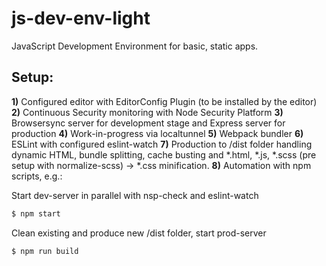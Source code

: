 # js-dev-env-light
JavaScript Development Environment for basic, static apps. 

## Setup:
**1)** Configured editor with EditorConfig Plugin (to be installed by the editor)
**2)** Continuous Security monitoring with Node Security Platform
**3)** Browsersync server for development stage and Express server for production
**4)** Work-in-progress via localtunnel
**5)** Webpack bundler
**6)** ESLint with configured eslint-watch
**7)** Production to /dist folder handling dynamic HTML, bundle splitting, cache busting and *.html, *.js, *.scss (pre setup with normalize-scss) -> *.css minification.
**8)** Automation with npm scripts, e.g.:

Start dev-server in parallel with nsp-check and eslint-watch
```bash
$ npm start
```
Clean existing and produce new /dist folder, start prod-server
```bash
$ npm run build
```




